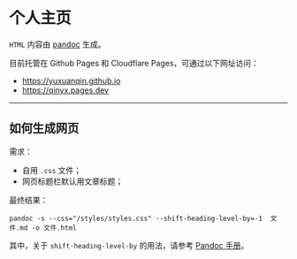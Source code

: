 # 个人主页

`HTML` 内容由 [pandoc](https://pandoc.org) 生成。

目前托管在 Github Pages 和 Cloudflare Pages，可通过以下网址访问：

- https://yuxuanqin.github.io
- https://qinyx.pages.dev

---

## 如何生成网页
需求：

- 自用 `.css` 文件；
- 网页标题栏默认用文章标题；

最终结果：
```
pandoc -s --css="/styles/styles.css" --shift-heading-level-by=-1  文件.md -o 文件.html
```

其中，关于 `shift-heading-level-by` 的用法，请参考 [Pandoc 手册](https://pandoc.org/MANUAL.html#option--shift-heading-level-by)。

